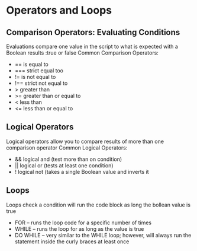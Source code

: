 # Operators and Loops

## Comparison Operators: Evaluating Conditions
Evaluations compare one value in the script to what is expected with a Boolean results :true or false
Common Comparison Operators:
    <ul>
        <li> == 	is equal to</li>
        <li> === 	strict equal too </li>
        <li> !=  	is not equal to </li>
        <li> !== 	strict not equal to </li>
        <li> >	greater than </li>
        <li> >=	greater than or equal to </li>
        <li> <	less than </li>
        <li> <=	less than or equal to </li>
    </ul>
## Logical Operators
Logical operators allow you to compare results of more than one comparison operator
Common Logical Operators:
    <ul> 
        <li> &&	logical and 	(test more than on condition)</li>
        <li> ||	logical or 	    (tests at least one condition)</li>
        <li> !	logical not	    (takes a single Boolean value and inverts it</li>
    </ul>

## Loops
Loops check a condition will run the code block as long the bollean value is true
-	FOR – runs the loop code for a specific number of times
-	WHILE – runs the loop for as long as the value is true
-	DO WHILE – very similar to the WHILE loop; however, will always run the statement inside the curly braces at least once
